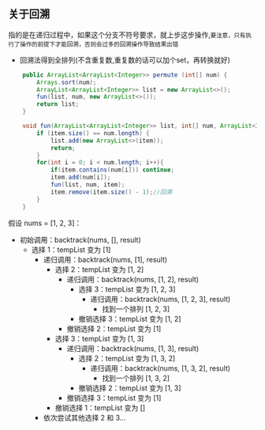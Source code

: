 ## 关于回溯
指的是在递归过程中，如果这个分支不符号要求，就上步这步操作,`要注意，只有执行了操作的前提下才能回溯，否则会过多的回溯操作导致结果出错`
- 回溯法得到全排列(不含重复数,重复数的话可以加个set，再转换就好)
~~~java
    public ArrayList<ArrayList<Integer>> permute (int[] num) {
        Arrays.sort(num);
        ArrayList<ArrayList<Integer>> list = new ArrayList<>();
        fun(list, num, new ArrayList<>());
        return list;
    }

    void fun(ArrayList<ArrayList<Integer>> list, int[] num, ArrayList<Integer> item){
        if (item.size() == num.length) {
            list.add(new ArrayList<>(item));
            return;
        }
        for(int i = 0; i < num.length; i++){
            if(item.contains(num[i])) continue;
            item.add(num[i]);
            fun(list, num, item);
            item.remove(item.size() - 1);//回溯
        }
    }
~~~
假设 nums = [1, 2, 3]：

- 初始调用：backtrack(nums, [], result)
    - 选择 1：tempList 变为 [1]
        - 递归调用：backtrack(nums, [1], result)
            - 选择 2：tempList 变为 [1, 2]
                - 递归调用：backtrack(nums, [1, 2], result)
                    - 选择 3：tempList 变为 [1, 2, 3]
                        - 递归调用：backtrack(nums, [1, 2, 3], result)
                            - 找到一个排列 [1, 2, 3]
                    - 撤销选择 3：tempList 变为 [1, 2]
                - 撤销选择 2：tempList 变为 [1]
            - 选择 3：tempList 变为 [1, 3]
                - 递归调用：backtrack(nums, [1, 3], result)
                    - 选择 2：tempList 变为 [1, 3, 2]
                        - 递归调用：backtrack(nums, [1, 3, 2], result)
                            - 找到一个排列 [1, 3, 2]
                    - 撤销选择 2：tempList 变为 [1, 3]
                - 撤销选择 3：tempList 变为 [1]
            - 撤销选择 1：tempList 变为 []
        - 依次尝试其他选择 2 和 3...